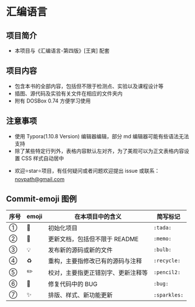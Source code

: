 # 汇编语言

## 项目简介

* 本项目与《汇编语言-第四版》[王爽] 配套

## 项目内容

* 包含本书的全部内容，包括但不限于检测点、实验以及课程设计等
* 插图、源代码及实验有关文件在相应的文件夹内
* 附有 DOSBox 0.74 方便学习使用

## 注意事项

* 使用 Typora(1.10.8 Version) 编辑器编辑，部分 md 编辑器可能有些语法无法支持
* 除了某些特定行列外，表格内容默认左对齐，为了美观可以为正文表格内容设置 CSS 样式自动居中

- 欢迎⭐️star⭐️项目，有任何疑问或者问题欢迎提出 issue 或联系：[novpath@gmail.com](mailto:novpath@gmail.com)

## Commit-emoji 图例

| 序号 | emoji      | 在本项目中的含义                   | 简写标记     |
| ---- | ---------- | ---------------------------------- | ------------ |
| ①    | :tada:     | 初始化项目                         | `:tada:`     |
| ②    | :memo:     | 更新文档，包括但不限于 README      | `:memo:`     |
| ③    | :bulb:     | 发布新的源码或新的文件             | `:bulb:`     |
| ④    | :recycle:  | 重构，主要指修改已有的源码与注释   | `:recycle:`  |
| ⑤    | :pencil2:  | 校对，主要指更正错别字、更新注释等 | `:pencil2:`  |
| ⑥    | :bug:      | 修复代码中的 BUG                   | `:bug:`      |
| ⑦    | :sparkles: | 排版、样式、新功能更新             | `:sparkles:`​ |

